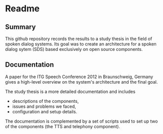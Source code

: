 # Readme

## Summary
This github repository records the results to a study thesis in the field of spoken dialog systems. Its goal was to create an architecture for a spoken dialog sytem (SDS) based exclusively on open source components.

## Documentation
A paper for the ITG Speech Conference 2012 in Braunschweig, Germany gives a high-level overview on the system's architecture and the final goal.

The study thesis is a more detailed documentation and includes
* descriptions of the components,
* issues and problems we faced,
* configuration and setup details.

The documentation is complemented by a set of scripts used to set up two of the components (the TTS and telephony component).